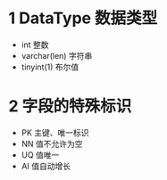 # 1 DataType 数据类型
 - int 整数
 - varchar(len) 字符串
 - tinyint(1) 布尔值

# 2 字段的特殊标识
- PK 主键、唯一标识
- NN 值不允许为空
- UQ 值唯一
- AI 值自动增长